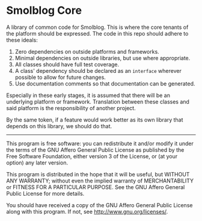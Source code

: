 # Smolblog Core

A library of common code for Smolblog. This is where the core tenants of the platform should be expressed. The code in this repo should adhere to these ideals:

1. Zero dependencies on outside platforms and frameworks.
2. Minimal dependencies on outside libraries, but use where appropriate.
3. All classes should have full test coverage.
4. A class' dependency should be declared as an `interface` wherever possible to allow for future changes.
5. Use documentation comments so that documentation can be generated.

Especially in these early stages, it is assumed that there will be an underlying platform or framework. Translation between these classes and said platform is the responsibility of another project.

By the same token, if a feature would work better as its own library that depends on this library, we should do that.

---

This program is free software: you can redistribute it and/or modify
it under the terms of the GNU Affero General Public License as published by
the Free Software Foundation, either version 3 of the License, or
(at your option) any later version.

This program is distributed in the hope that it will be useful,
but WITHOUT ANY WARRANTY; without even the implied warranty of
MERCHANTABILITY or FITNESS FOR A PARTICULAR PURPOSE.  See the
GNU Affero General Public License for more details.

You should have received a copy of the GNU Affero General Public License
along with this program.  If not, see <http://www.gnu.org/licenses/>.
